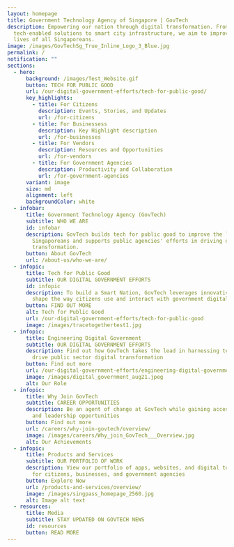 ```yaml
---
layout: homepage
title: Government Technology Agency of Singapore | GovTech
description: Empowering our nation through digital transformation. From
  tech-enabled solutions to smart city infrastructure, we aim to improve the
  lives of all Singaporeans.
image: /images/GovTechSg_True_Inline_Logo_3_Blue.jpg
permalink: /
notification: ""
sections:
  - hero:
      background: /images/Test_Website.gif
      button: TECH FOR PUBLIC GOOD
      url: /our-digital-government-efforts/tech-for-public-good/
      key_highlights:
        - title: For Citizens
          description: Events, Stories, and Updates
          url: /for-citizens
        - title: For Businessess
          description: Key Highlight description
          url: /for-businesses
        - title: For Vendors
          description: Resources and Opportunities
          url: /for-vendors
        - title: For Government Agencies
          description: Productivity and Collaboration
          url: /for-government-agencies
      variant: image
      size: md
      alignment: left
      backgroundColor: white
  - infobar:
      title: Government Technology Agency (GovTech)
      subtitle: WHO WE ARE
      id: infobar
      description: GovTech builds tech for public good to improve the lives of
        Singaporeans and supports public agencies' efforts in driving digital
        transformation.
      button: About GovTech
      url: /about-us/who-we-are/
  - infopic:
      title: Tech for Public Good
      subtitle: OUR DIGITAL GOVERNMENT EFFORTS
      id: infopic
      description: To build a Smart Nation, GovTech leverages innovative technology to
        shape the way citizens use and interact with government digital services
      button: FIND OUT MORE
      alt: Tech for Public Good
      url: /our-digital-government-efforts/tech-for-public-good
      image: /images/tracetogethertest1.jpg
  - infopic:
      title: Engineering Digital Government
      subtitle: OUR DIGITAL GOVERNMENT EFFORTS
      description: Find out how GovTech takes the lead in harnessing technology to
        drive public sector digital transformation
      button: Find out more
      url: /our-digital-government-efforts/engineering-digital-government/
      image: /images/digital_government_aug21.jpeg
      alt: Our Role
  - infopic:
      title: Why Join GovTech
      subtitle: CAREER OPPORTUNITIES
      description: Be an agent of change at GovTech while gaining access to learning
        and leadership opportunities
      button: Find out more
      url: /careers/why-join-govtech/overview/
      image: /images/careers/Why_join_GovTech___Overview.jpg
      alt: Our Achievements
  - infopic:
      title: Products and Services
      subtitle: OUR PORTFOLIO OF WORK
      description: View our portfolio of apps, websites, and digital tools available
        for citizens, businesses, and government agencies
      button: Explore Now
      url: /products-and-services/overview/
      image: /images/singpass_homepage_2560.jpg
      alt: Image alt text
  - resources:
      title: Media
      subtitle: STAY UPDATED ON GOVTECH NEWS
      id: resources
      button: READ MORE
---
```

